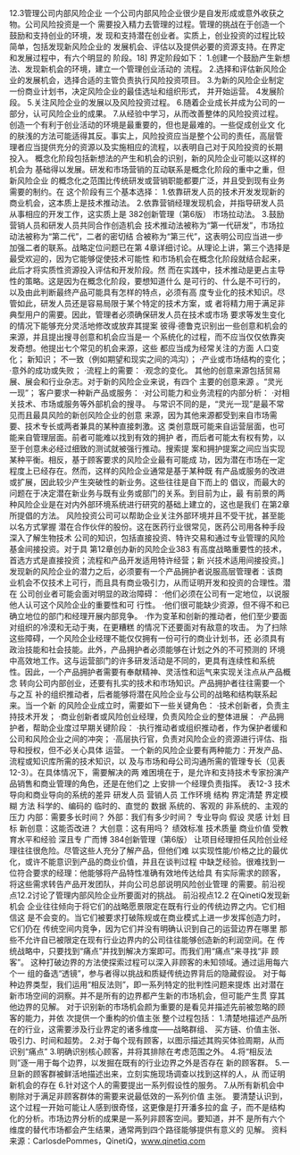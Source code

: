 
12.3管理公司内部风险企业
一个公司内部风险企业很少是自发形成或意外收获之物。公司风险投资是一个
需要投入精力去管理的过程。管理的挑战在于创造一个鼓励和支持创业的环境，发
现和支持潜在创业者。实质上，创业投资的过程比较简单，包括发现新风险企业的
发展机会、评估以及提供必要的资源支持。在界定和发展过程中，有六个明显的
阶段。18]
界定阶段如下：
1.创建一个鼓励产生新想法、发现新机会的环境，建立一个管理创业活动的
流程。
2.选择和评估新风险企业的发展机会，选择合适的主管负责执行风险投资项目。
3.为新的风险企业制定一份商业计划书，决定风险企业的最佳选址和组织形式，
并开始运营。
4发展阶段。
5.关注风险企业的发展以及风险投资过程。
6.随着企业成长并成为公司的一部分，认可风险企业的成果。
7.从经验中学习，从而改善整体的风险投资过程。
创造一个有利于创业活动的环境是最重要的，但也是最难的。一些促成创业文
化的肤浅的方法可能适得其反。事实上，风险投资应当是整个公司的责任，高层管
理者应当提供充分的资源以及实施相应的流程，以表明自己对于风险投资的长期
投入。
概念化阶段包括新想法的产生和机会的识别，新的风险企业可能以这样的机会为
基础得以发展。研发和市场营销的互动联系是概念化阶段的重中之重，但新风险企业
的概念化之范围比传统研发或营销职能都要广泛，并且受到现有业务需要的制约。在
这个阶段有三个基本选择：
1.依靠研发人员的技术开发发现新的商业机会，这本质上是技术推动法。
2.依靠营销经理发现机会，并指导研发人员从事相应的开发工作，这实质上是
382创新管理（第6版）
市场拉动法。
3.鼓励营销人员和研发人员共同合作创造机会
技术推动法被称为“第一代研发”，市场拉动法被称为“第二代”，二者的密切结
合被称为“第三代”，这表明公司应当进一步加强二者的联系。战略定位问题已在第
4章详细讨论。从理论上讲，第三个选择是最受欢迎的，因为它能够促使技术可能性
和市场机会在概念化阶段就结合起来，此后才将实质性资源投入评估和开发阶段。然
而在实践中，技术推动是更占主导性的策略。这是因为在概念化阶段，要想知道什么
是可行的、什么是不可行的，以及由此判断最终产品可能具有怎样的特点，必须有高
度专业化的技术知识。尽管如此，研发人员还是容易局限于某个特定的技术方案，或
者将精力用于满足非典型用户的需要。因此，管理者必须确保研发人员在技术或市场
要求等发生变化的情况下能够充分灵活地修改或放弃其提案
彼得·德鲁克识别出一些创意和机会的来源，并且提出搜寻创意和机会应当是一
个系统化的过程，而不应当仅仅依靠突发奇想。他提出七个常见的机会来源，这些
都应当成为经常关注的方面
人口变化；
新知识；
不一致（例如期望和现实之间的鸿沟）；
·产业或市场结构的变化；
·意外的成功或失败；
·流程上的需要：
·观念的变化。
其他的创意来源包括贸易展、展会和行业杂志。对于新的风险企业来说，有四个
主要的创意来源
。“灵光一现”；
客户要求一种新产品或服务：
·对公司能力和业务流程的内部分析：
·对相关技术、市场或服务等外部机会的搜寻。
与常识不同的是，“灵光一现”是最不常见而且最具风险的新创风险企业的创意
来源，因为其他来源都受到来自市场需要、技术专长或两者兼具的某种直接刺激。这
类创意既可能来自运营层面，也可能来自管理层面。前者可能难以找到有效的拥护
者，而后者可能太有权有势，以至于创意未必经过细致的测试就被强行推动。搜索提
案和拥护提案之间应当实现某种平衡。相反，基于顾客要求的风险企业最有可能成
功，因为潜在市场在一定程度上已经存在。然而，这样的风险企业通常是基于某种既
有产品或服务的改进或扩展，因此较少产生突破性的新业务。这些往往是自下而上的
倡议，而最大的问题在于决定潜在新业务与既有业务或部门的关系。到目前为止，最
有前景的两种风险企业是在对内外部环境系统进行研究的基础上建立的，这也是我们
在第2章所提倡的方法。
风险投资公司可以帮助企业关注外部环境并且不受干扰，甚至能以名方式掌握
潜在合作伙伴的股份。这在医药行业很常见，医药公司用各种手段深入了解生物技术
公司的知识，包括直接投资、特许交易和通过专业管理的风险基金间接投资。对于具
第12章创办新的风险企业383
有高度战略重要性的技术，首选方式是直接投资；流程和产品开发适用特许经营；新
兴技术适用间接投资。]
发现新的风险企业的潜力之后，必须要有一个产品拥护者说服高层管理者：该商
业机会不仅技术上可行，而且具有商业吸引力，从而证明开发和投资的合理性。潜在
公司创业者可能会面对明显的政治障碍：
·他们必须在公司有一定地位，以说服他人认可这个风险企业的重要性和可
行性。
·他们很可能缺少资源，但不得不和已确立地位的部门和经理开展内部竞争。
·作为变革和创新的推动者，他们至少要面对组织的冷漠和无动于夷，在更糟糕
的情况下还要面对有敌意的攻击。
为了扫除这些障碍，一个风险企业经理不能仅仅拥有一份可行的商业计划书，还
必须具有政治技能和社会技能。此外，产品拥护者必须能够在计划之外的不可预测的
环境中高效地工作。这与运营部门的许多研发活动是不同的，更具有连续性和系统
性。因此，一个产品拥护者需要有奉献精神、灵活性和运气来实现关注点从产品概念
转向公司内部创业，还要有扎实的技术和市场知识。产品拥护者往往需要一个与之互
补的组织推动者，后者能够将潜在风险企业与公司的战略和结构联系起来。当一个新
的风险企业成立时，需要如下一些关键角色：
·技术创新者，负责主持技术开发；
·商业创新者或风险创业经理，负责风险企业的整体进展：
·产品拥护者，帮助企业度过早期关键阶段：
·执行推动者或组织推动者，作为保护者缓和公司和风险企业之间的冲突；
·高层执行官，负责对风险企业的资源进行评估、指导和授权，但不必关心具体
运营。
一个新的风险企业要有两种能力：开发产品、流程或知识库所需的技术知识，以
及与市场和母公司沟通所需的管理专长（见表12-3）。在具体情况下，需要解决的两
难困境在于，是允许和支持技术专家扮演产品销售和商业管理的角色，还是在他们之
上安排一个经理负责指挥。
表12-3
技术导向和商业导向的系统的差异
研发人员
营销人员
工作环境
结构
界定清楚
界定模糊
方法
科学的、编码的
临时的、直觉的
数据
系统的、客观的
非系统的、主观的
压力
内部：需要多长时间？
外部：我们有多少时间？
专业导向
假设
灵感
计划
目标
新创意：这能否改进？
大创意：这有用吗？
绩效标准
技术质量
商业价值
受教育水平和经验
深且专
广而博
384创新管理（第6版）
让项目经理担任风险创业经理往往很危险。尽管这些人充分了解产品，但他们难
以实现性能/价格之比的最优化，或许不能意识到产品的商业价值，并且在谈判过程
中缺芝经验。很难找到一位符合要求的经理：他能够将产品特性准确有效地传达给具
有实际需求的顾客，将这些需求转告产品开发团队，并向公司总部说明风险创业管理
的需要。前沿视点12.2讨论了管理内部风险企业所要面对的挑战。
前沿视点12.2
在QinetiQ发现新机会
企业往往倾向于将它们的战略愿景限定在既有行业的传统边界之内。它们相信这
是不会变的。当它们被要求打破陈规或在商业模式上进一步发挥创造力时，它们仍在
传统空间内竞争，因为它们并没有明确认识到自己的运营边界在哪里
那些不允许自已被限定在现有行业边界内的公司往往能够创造新的利润空间。在
传统战略中，只要找到“痛点”并找到解决方案即可。而我们用“痛点”来寻找“非
顾客”。
这种打破边界的方法使探索过程可以深入非顾客的未知领域。通过运用每六个一
组的备选“透镜”，参与者得以挑战和质疑传统边界背后的隐藏假设。
对于每种边界类型，我们运用“相反法则”，即一系列特定的批判性问题来提炼
出对潜在新市场空间的洞察。并不是所有的边界都产生新的市场机会，但可能产生贯
穿其他边界的见解。
对于识别新的市场机会颜为重要的是看见并描述先前被忽略的顾客的能力，并依
次提供一个重构的价值主张
整个过程包括：
1.清楚地描述产品所在的行业，这需要涉及行业界定的诸多维度——战略群组、
买方链、价值主张、吸引力、时间和超势。
2.对于每个现有顾客，以图示描述其购买体验周期，从而识别“痛点”
3.明确识别核心顾客，并将其排除在考虑范围之外。
4.将“相反法则”逐一用于每个边界，以发掘在既有的行业边界之外是否存在
新的顾客群。
5.一旦新的顾客群被鲜活地描述出来，立刻实施现场调查以找到这样的人，从
而证明新机会的存在
6.针对这个人的需要提出一系列假设性的服务。
7.从所有新机会中剔除对于满足非顾客群体的需要来说最低效的一系列价值
主张。
要清楚认识到，这个过程一开始可能让人感到很奇怪，这更像是打开潘多拉的盒
子，而不是结构化的分析。市场边界分析的成果是一系列非顾客空间。要知道，并不
是所有六个维度的替代市场都会产生结果，通常两到四个路径能够提供有意义的
见解。
资料来源：CarlosdePommes，QinetiQ，www.qinetiq.com
